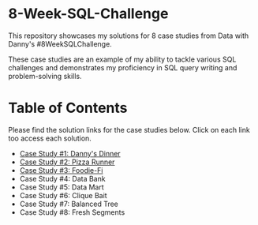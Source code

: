 # 8-Week-SQL-Challenge

This repository showcases my solutions for 8 case studies from Data with Danny's #8WeekSQLChallenge.

These case studies are an example of my ability to tackle various SQL challenges and demonstrates my proficiency in SQL query writing and problem-solving skills. 

# Table of Contents
Please find the solution links for the case studies below. Click on each link too access each solution. 
  - [Case Study #1: Danny's Dinner](https://github.com/jgabrielg99/8-Week-SQL-Challenge/blob/main/Case%20Study%20%231%3A%20Danny's%20Diner.md)
  - [Case Study #2: Pizza Runner](https://github.com/jgabrielg99/8-Week-SQL-Challenge/blob/main/Case%20Study%20%232%3A%20Pizza%20Runner.md)
  - [Case Study #3: Foodie-Fi](https://github.com/jgabrielg99/8-Week-SQL-Challenge/blob/main/Case%20Study%20%233%3A%20Foodie-Fi.md)
  - Case Study #4: Data Bank
  - Case Study #5: Data Mart
  - Case Study #6: Clique Bait
  - Case Study #7: Balanced Tree
  - Case Study #8: Fresh Segments
